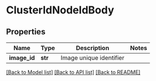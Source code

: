 # ClusterIdNodeIdBody

## Properties
Name | Type | Description | Notes
------------ | ------------- | ------------- | -------------
**image_id** | **str** | Image unique identifier | 

[[Back to Model list]](../README.md#documentation-for-models) [[Back to API list]](../README.md#documentation-for-api-endpoints) [[Back to README]](../README.md)

